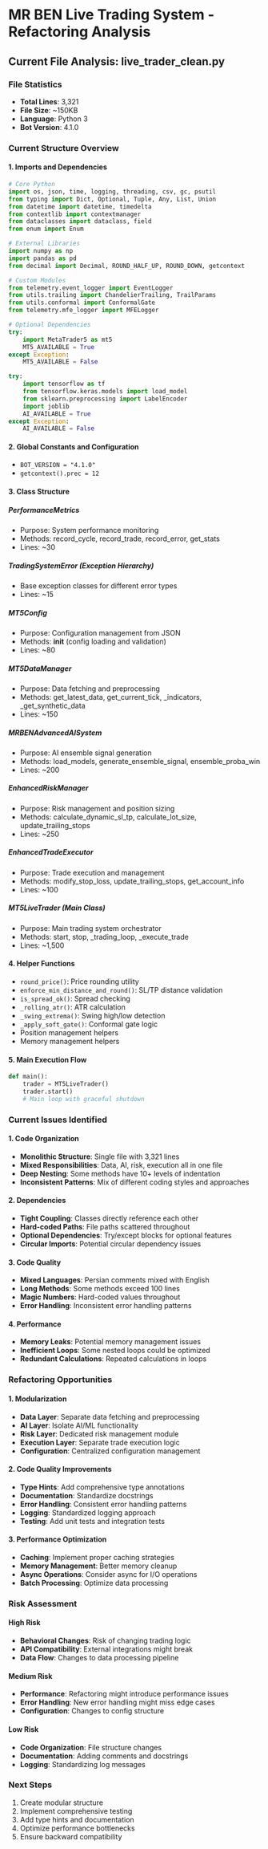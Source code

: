 # MR BEN Live Trading System - Refactoring Analysis

## Current File Analysis: live_trader_clean.py

### File Statistics
- **Total Lines**: 3,321
- **File Size**: ~150KB
- **Language**: Python 3
- **Bot Version**: 4.1.0

### Current Structure Overview

#### 1. Imports and Dependencies
```python
# Core Python
import os, json, time, logging, threading, csv, gc, psutil
from typing import Dict, Optional, Tuple, Any, List, Union
from datetime import datetime, timedelta
from contextlib import contextmanager
from dataclasses import dataclass, field
from enum import Enum

# External Libraries
import numpy as np
import pandas as pd
from decimal import Decimal, ROUND_HALF_UP, ROUND_DOWN, getcontext

# Custom Modules
from telemetry.event_logger import EventLogger
from utils.trailing import ChandelierTrailing, TrailParams
from utils.conformal import ConformalGate
from telemetry.mfe_logger import MFELogger

# Optional Dependencies
try:
    import MetaTrader5 as mt5
    MT5_AVAILABLE = True
except Exception:
    MT5_AVAILABLE = False

try:
    import tensorflow as tf
    from tensorflow.keras.models import load_model
    from sklearn.preprocessing import LabelEncoder
    import joblib
    AI_AVAILABLE = True
except Exception:
    AI_AVAILABLE = False
```

#### 2. Global Constants and Configuration
- `BOT_VERSION = "4.1.0"`
- `getcontext().prec = 12`

#### 3. Class Structure

##### PerformanceMetrics
- Purpose: System performance monitoring
- Methods: record_cycle, record_trade, record_error, get_stats
- Lines: ~30

##### TradingSystemError (Exception Hierarchy)
- Base exception classes for different error types
- Lines: ~15

##### MT5Config
- Purpose: Configuration management from JSON
- Methods: __init__ (config loading and validation)
- Lines: ~80

##### MT5DataManager
- Purpose: Data fetching and preprocessing
- Methods: get_latest_data, get_current_tick, _indicators, _get_synthetic_data
- Lines: ~150

##### MRBENAdvancedAISystem
- Purpose: AI ensemble signal generation
- Methods: load_models, generate_ensemble_signal, ensemble_proba_win
- Lines: ~200

##### EnhancedRiskManager
- Purpose: Risk management and position sizing
- Methods: calculate_dynamic_sl_tp, calculate_lot_size, update_trailing_stops
- Lines: ~250

##### EnhancedTradeExecutor
- Purpose: Trade execution and management
- Methods: modify_stop_loss, update_trailing_stops, get_account_info
- Lines: ~100

##### MT5LiveTrader (Main Class)
- Purpose: Main trading system orchestrator
- Methods: start, stop, _trading_loop, _execute_trade
- Lines: ~1,500

#### 4. Helper Functions
- `round_price()`: Price rounding utility
- `enforce_min_distance_and_round()`: SL/TP distance validation
- `is_spread_ok()`: Spread checking
- `_rolling_atr()`: ATR calculation
- `_swing_extrema()`: Swing high/low detection
- `_apply_soft_gate()`: Conformal gate logic
- Position management helpers
- Memory management helpers

#### 5. Main Execution Flow
```python
def main():
    trader = MT5LiveTrader()
    trader.start()
    # Main loop with graceful shutdown
```

### Current Issues Identified

#### 1. Code Organization
- **Monolithic Structure**: Single file with 3,321 lines
- **Mixed Responsibilities**: Data, AI, risk, execution all in one file
- **Deep Nesting**: Some methods have 10+ levels of indentation
- **Inconsistent Patterns**: Mix of different coding styles and approaches

#### 2. Dependencies
- **Tight Coupling**: Classes directly reference each other
- **Hard-coded Paths**: File paths scattered throughout
- **Optional Dependencies**: Try/except blocks for optional features
- **Circular Imports**: Potential circular dependency issues

#### 3. Code Quality
- **Mixed Languages**: Persian comments mixed with English
- **Long Methods**: Some methods exceed 100 lines
- **Magic Numbers**: Hard-coded values throughout
- **Error Handling**: Inconsistent error handling patterns

#### 4. Performance
- **Memory Leaks**: Potential memory management issues
- **Inefficient Loops**: Some nested loops could be optimized
- **Redundant Calculations**: Repeated calculations in loops

### Refactoring Opportunities

#### 1. Modularization
- **Data Layer**: Separate data fetching and preprocessing
- **AI Layer**: Isolate AI/ML functionality
- **Risk Layer**: Dedicated risk management module
- **Execution Layer**: Separate trade execution logic
- **Configuration**: Centralized configuration management

#### 2. Code Quality Improvements
- **Type Hints**: Add comprehensive type annotations
- **Documentation**: Standardize docstrings
- **Error Handling**: Consistent error handling patterns
- **Logging**: Standardized logging approach
- **Testing**: Add unit tests and integration tests

#### 3. Performance Optimization
- **Caching**: Implement proper caching strategies
- **Memory Management**: Better memory cleanup
- **Async Operations**: Consider async for I/O operations
- **Batch Processing**: Optimize data processing

### Risk Assessment

#### High Risk
- **Behavioral Changes**: Risk of changing trading logic
- **API Compatibility**: External integrations might break
- **Data Flow**: Changes to data processing pipeline

#### Medium Risk
- **Performance**: Refactoring might introduce performance issues
- **Error Handling**: New error handling might miss edge cases
- **Configuration**: Changes to config structure

#### Low Risk
- **Code Organization**: File structure changes
- **Documentation**: Adding comments and docstrings
- **Logging**: Standardizing log messages

### Next Steps
1. Create modular structure
2. Implement comprehensive testing
3. Add type hints and documentation
4. Optimize performance bottlenecks
5. Ensure backward compatibility
